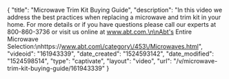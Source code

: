 {
    "title": "Microwave Trim Kit Buying Guide",
    "description": "In this video we address the best practices when replacing a microwave and trim kit in your home.  For more details or if you have questions please call our experts at 800-860-3736 or visit us online at www.abt.com.\n\nAbt's Entire Microwave Selection:\nhttps:\/\/www.abt.com\/category\/453\/Microwaves.html",
    "videoid": "161943339",
    "date_created": "1524593142",
    "date_modified": "1524598514",
    "type": "captivate",
    "layout": "video",
    "url": "\/v\/microwave-trim-kit-buying-guide\/161943339"
}